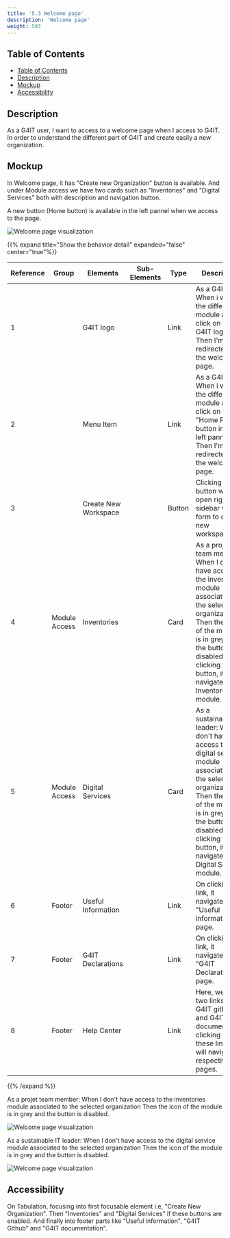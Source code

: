```yaml
---
title: '5.3 Welcome page'
description: 'Welcome page'
weight: 503
---
```


## Table of Contents

<!-- TOC -->
  * [Table of Contents](#table-of-contents)
  * [Description](#description)
  * [Mockup](#mockup)
  * [Accessibility](#accessibility)
<!-- TOC -->

## Description

As a G4IT user, I want to access to a welcome page when I access to G4IT. In order to understand the different part of G4IT and create easily a new organization.

## Mockup

In Welcome page, it has "Create new Organization" button is available. And under Module access we have two cards such as "Inventories" and "Digital Services" both with description and navigation button.

A new button (Home button) is available in the left pannel when we access to the page.

![Welcome page visualization](../images/welcome_page.png)


{{% expand title="Show the behavior detail" expanded="false" center="true"%}}

| Reference | Group       | Elements  | Sub-Elements | Type   | Description                                                                                                                                                                                                                                                            |
|-----------|-------------|-----------|--------------|--------|------------------------------------------------------------------------------------------------------------------------------------------------------------------------------------------------------------------------------------------------------------------------|
| 1         |             | G4IT logo |              | Link  | As a G4IT user, When i work in the different module and click on this G4IT logo, Then I'm redirected to the welcome page. |
| 2         |             | Menu Item |              | Link  | As a G4IT user, When i work in the different module and click on this "Home Page" button in the left pannel, Then I'm redirected to the welcome page. |
| 3         |             | Create New Workspace |              | Button | Clicking this button will open right sidebar with form to create new workspace. |
| 4         | Module Access | Inventories |              | Card | As a projet team member: When I don't have access to the inventories module associated to the selected organization, Then the icon of the module is in grey and the button is disabled. On clicking this button, it navigates to Inventories module. |
| 5         | Module Access | Digital Services |         | Card | As a sustainable IT leader: When I don't have access to the digital  service module associated to the selected organization, Then the icon of the module is in grey and the button is disabled. On clicking this button, it navigates to Digital Services module. |
| 6         | Footer | Useful Information |              | Link | On clicking this link, it navigates to "Useful information" page. |
| 7         | Footer | G4IT Declarations |              | Link | On clicking this link, it navigates to "G4IT Declarations" page.  |
| 8         | Footer | Help Center |              | Link | Here, we have two links like G4IT github and G4IT documentation, clicking on these link, it will navigate to respective pages. |

{{% /expand %}}

As a projet team member:
When I don't have access to the inventories module associated to the selected organization
Then the icon of the module is in grey and the button is disabled.

![Welcome page visualization](../images/welcome_page_disabled_inventories.png)

As a sustainable IT leader:
When I don't have access to the digital service module associated to the selected organization
Then the icon of the module is in grey and the button is disabled.

![Welcome page visualization](../images/welcome_page_disabled_digital_services.png)

## Accessibility

On Tabulation, focusing into first focusable element i.e, "Create New Organization". Then "Inventories" and "Digital Services" if these buttons are enabled. And finally into footer parts like "Useful information", "G4IT Github" and "G4IT documentation".

